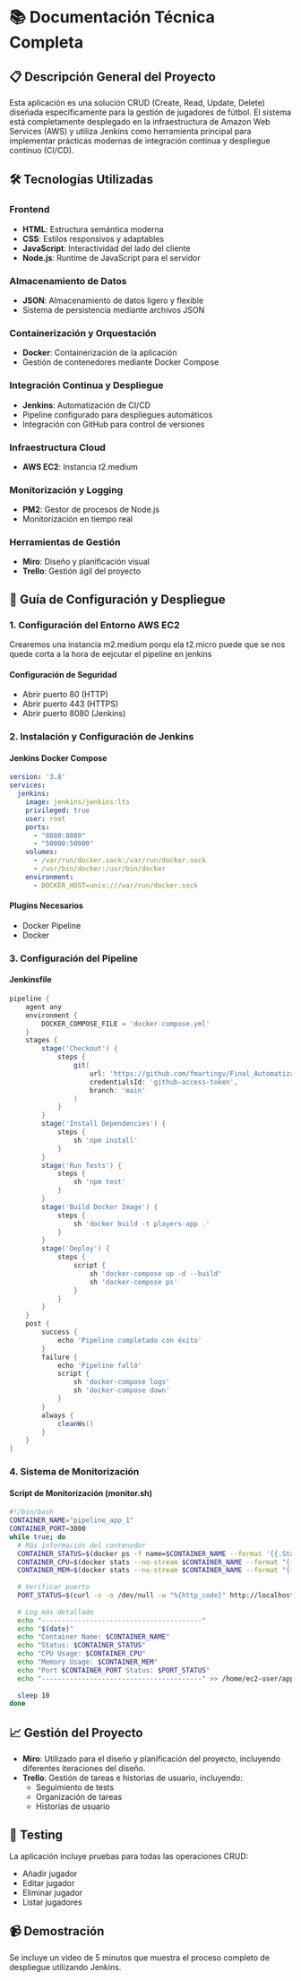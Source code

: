 # 📚 Documentación Técnica Completa

## 📋 Descripción General del Proyecto
Esta aplicación es una solución CRUD (Create, Read, Update, Delete) diseñada específicamente para la gestión de jugadores de fútbol. El sistema está completamente desplegado en la infraestructura de Amazon Web Services (AWS) y utiliza Jenkins como herramienta principal para implementar prácticas modernas de integración continua y despliegue continuo (CI/CD).

## 🛠️ Tecnologías Utilizadas

### Frontend
- **HTML**: Estructura semántica moderna
- **CSS**: Estilos responsivos y adaptables
- **JavaScript**: Interactividad del lado del cliente
- **Node.js**: Runtime de JavaScript para el servidor

### Almacenamiento de Datos
- **JSON**: Almacenamiento de datos ligero y flexible
- Sistema de persistencia mediante archivos JSON

### Containerización y Orquestación
- **Docker**: Containerización de la aplicación
- Gestión de contenedores mediante Docker Compose

### Integración Continua y Despliegue
- **Jenkins**: Automatización de CI/CD
- Pipeline configurado para despliegues automáticos
- Integración con GitHub para control de versiones

### Infraestructura Cloud
- **AWS EC2**: Instancia t2.medium

### Monitorización y Logging
- **PM2**: Gestor de procesos de Node.js
- Monitorización en tiempo real

### Herramientas de Gestión
- **Miro**: Diseño y planificación visual
- **Trello**: Gestión ágil del proyecto

## 🚀 Guía de Configuración y Despliegue

### 1. Configuración del Entorno AWS EC2

Crearemos una instancia m2.medium porqu ela t2.micro puede que se nos quede corta a la hora de eejcutar el pipeline en jenkins

#### Configuración de Seguridad
- Abrir puerto 80 (HTTP)
- Abrir puerto 443 (HTTPS)
- Abrir puerto 8080 (Jenkins)

### 2. Instalación y Configuración de Jenkins


#### Jenkins Docker Compose
```yaml
version: '3.8'
services:
  jenkins:
    image: jenkins/jenkins:lts
    privileged: true
    user: root
    ports:
      - "8080:8080"
      - "50000:50000"
    volumes:
      - /var/run/docker.sock:/var/run/docker.sock
      - /usr/bin/docker:/usr/bin/docker
    environment:
      - DOCKER_HOST=unix:///var/run/docker.sock
```

#### Plugins Necesarios
- Docker Pipeline
- Docker

### 3. Configuración del Pipeline

#### Jenkinsfile
```groovy
pipeline {
    agent any
    environment {
        DOCKER_COMPOSE_FILE = 'docker-compose.yml'  
    }
    stages {
        stage('Checkout') {
            steps {
                git(
                    url: 'https://github.com/fmartingv/Final_Automatizaci-n',
                    credentialsId: 'github-access-token',
                    branch: 'main'
                )
            }
        }
        stage('Install Dependencies') {
            steps {
                sh 'npm install'
            }
        }
        stage('Run Tests') {
            steps {
                sh 'npm test'
            }
        }
        stage('Build Docker Image') {
            steps {
                sh 'docker build -t players-app .'
            }
        }
        stage('Deploy') {
            steps {
                script {
                    sh 'docker-compose up -d --build'
                    sh 'docker-compose ps'
                }
            }
        }
    }
    post {
        success {
            echo 'Pipeline completado con éxito'
        }
        failure {
            echo 'Pipeline falló'
            script {
                sh 'docker-compose logs'
                sh 'docker-compose down'
            }
        }
        always {
            cleanWs()
        }
    }
}
```

### 4. Sistema de Monitorización

#### Script de Monitorización (monitor.sh)
```bash
#!/bin/bash
CONTAINER_NAME="pipeline_app_1"
CONTAINER_PORT=3000
while true; do
  # Más información del contenedor
  CONTAINER_STATUS=$(docker ps -f name=$CONTAINER_NAME --format '{{.Status}}')
  CONTAINER_CPU=$(docker stats --no-stream $CONTAINER_NAME --format "{{.CPUPerc}}")
  CONTAINER_MEM=$(docker stats --no-stream $CONTAINER_NAME --format "{{.MemUsage}}")
  
  # Verificar puerto
  PORT_STATUS=$(curl -s -o /dev/null -w "%{http_code}" http://localhost:$CONTAINER_PORT || echo "failed")
  
  # Log más detallado
  echo "----------------------------------------"
  echo "$(date)"
  echo "Container Name: $CONTAINER_NAME"
  echo "Status: $CONTAINER_STATUS"
  echo "CPU Usage: $CONTAINER_CPU"
  echo "Memory Usage: $CONTAINER_MEM"
  echo "Port $CONTAINER_PORT Status: $PORT_STATUS"
  echo "----------------------------------------" >> /home/ec2-user/app_metrics.log
  
  sleep 10
done
```

## 📈 Gestión del Proyecto
- **Miro**: Utilizado para el diseño y planificación del proyecto, incluyendo diferentes iteraciones del diseño.
- **Trello**: Gestión de tareas e historias de usuario, incluyendo:
  - Seguimiento de tests
  - Organización de tareas
  - Historias de usuario

## 🧪 Testing
La aplicación incluye pruebas para todas las operaciones CRUD:
- Añadir jugador
- Editar jugador
- Eliminar jugador
- Listar jugadores

## 📹 Demostración
Se incluye un video de 5 minutos que muestra el proceso completo de despliegue utilizando Jenkins.
